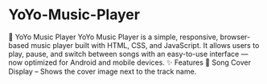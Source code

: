 # YoYo-Music-Player
 🎵 YoYo Music Player YoYo Music Player is a simple, responsive, browser-based music player built with HTML, CSS, and JavaScript. It allows users to play, pause, and switch between songs with an easy-to-use interface — now optimized for Android and mobile devices.  ✨ Features 📀 Song Cover Display – Shows the cover image next to the track name. 
